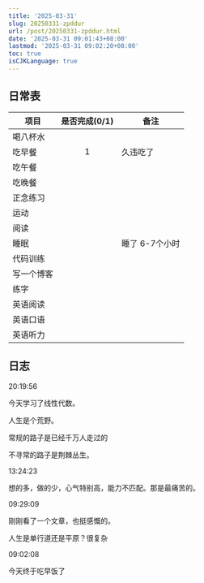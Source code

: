 ```yaml
---
title: '2025-03-31'
slug: 20250331-zpddur
url: /post/20250331-zpddur.html
date: '2025-03-31 09:01:43+08:00'
lastmod: '2025-03-31 09:02:20+08:00'
toc: true
isCJKLanguage: true
---
```






## 日常表

|项目|是否完成(0/1)|备注|
| ------------| :-------------: | ----------------|
|喝八杯水|||
|吃早餐|1|久违吃了|
|吃午餐|||
|吃晚餐|||
|正念练习|||
|运动|||
|阅读|||
|睡眠||睡了 6-7个小时|
|代码训练|||
|写一个博客|||
|练字|||
|英语阅读|||
|英语口语|||
|英语听力|||

## 日志

20:19:56

今天学习了线性代数。

人生是个荒野。

常规的路子是已经千万人走过的

不寻常的路子是荆棘丛生。

13:24:23

想的多，做的少，心气特别高，能力不匹配。那是最痛苦的。

09:29:09

刚刚看了一个文章，也挺感慨的。

人生是单行道还是平原？很复杂

09:02:08

今天终于吃早饭了
